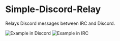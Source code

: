 # Simple-Discord-Relay

Relays Discord messages between IRC and Discord.

![Example in Discord](https://i.imgur.com/h6lIbQS.png)
![Example in IRC](https://i.imgur.com/FOrFJzj.png)
